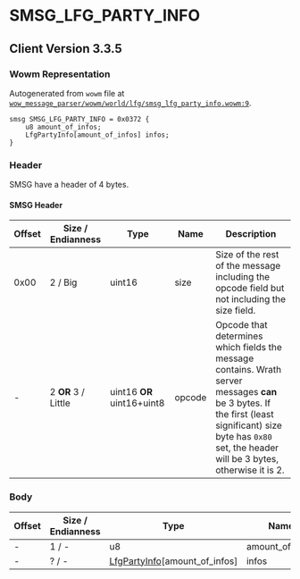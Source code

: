 # SMSG_LFG_PARTY_INFO

## Client Version 3.3.5

### Wowm Representation

Autogenerated from `wowm` file at [`wow_message_parser/wowm/world/lfg/smsg_lfg_party_info.wowm:9`](https://github.com/gtker/wow_messages/tree/main/wow_message_parser/wowm/world/lfg/smsg_lfg_party_info.wowm#L9).
```rust,ignore
smsg SMSG_LFG_PARTY_INFO = 0x0372 {
    u8 amount_of_infos;
    LfgPartyInfo[amount_of_infos] infos;
}
```
### Header

SMSG have a header of 4 bytes.

#### SMSG Header

| Offset | Size / Endianness | Type   | Name   | Description |
| ------ | ----------------- | ------ | ------ | ----------- |
| 0x00   | 2 / Big           | uint16 | size   | Size of the rest of the message including the opcode field but not including the size field.|
| -      | 2 **OR** 3 / Little| uint16 **OR** uint16+uint8 | opcode | Opcode that determines which fields the message contains. Wrath server messages **can** be 3 bytes. If the first (least significant) size byte has `0x80` set, the header will be 3 bytes, otherwise it is 2. |

### Body

| Offset | Size / Endianness | Type | Name | Description | Comment |
| ------ | ----------------- | ---- | ---- | ----------- | ------- |
| - | 1 / - | u8 | amount_of_infos |  |  |
| - | ? / - | [LfgPartyInfo](lfgpartyinfo.md)[amount_of_infos] | infos |  |  |


